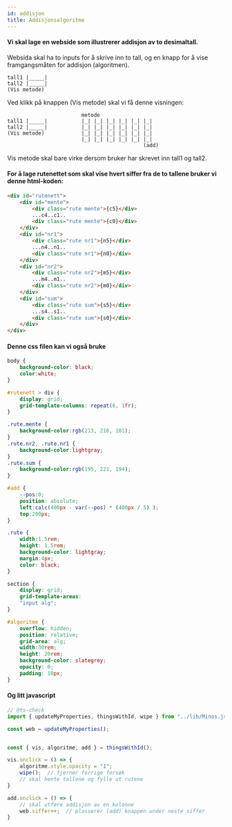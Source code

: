 ```yaml
---
id: addisjon
title: Addisjonsalgoritme
---
```


#### Vi skal lage en webside som illustrerer addisjon av to desimaltall.

Websida skal ha to inputs for å skrive inn to tall, og en knapp for
å vise framgangsmåten for addisjon (algoritmen).

```bs
tall1 |_____|
tall2 |_____|
(Vis metode)
```

Ved klikk på knappen (Vis metode) skal vi få denne visningen:

```bs
                        metode
tall1 |_____|           |_| |_| |_| |_| |_| |_|
tall2 |_____|           |_| |_| |_| |_| |_| |_|
(Vis metode)            |_| |_| |_| |_| |_| |_|
                        |_| |_| |_| |_| |_| |_|
                                            (add)
```

Vis metode skal bare virke dersom bruker har skrevet inn tall1 og tall2.


#### For å lage rutenettet som skal vise hvert siffer fra de to tallene bruker vi denne html-koden:

```html
<div id="rutenett">
    <div id="mente">
        <div class="rute mente">{c5}</div>
        ...c4..c1..
        <div class="rute mente">{c0}</div>
    </div>
    <div id="nr1">
        <div class="rute nr1">{n5}</div>
        ...n4..n1..
        <div class="rute nr1">{n0}</div>
    </div>
    <div id="nr2">
        <div class="rute nr2">{m5}</div>
        ...m4..m1..
        <div class="rute nr2">{m0}</div>
    </div>
    <div id="sum">
        <div class="rute sum">{s5}</div>
        ...s4..s1..
        <div class="rute sum">{s0}</div>
    </div>
</div>
```

#### Denne css filen kan vi også bruke

```css
body {
    background-color: black;
    color:white;
}

#rutenett > div {
    display: grid;
    grid-template-columns: repeat(6, 1fr);
}

.rute.mente {
    background-color:rgb(213, 216, 181);
}
.rute.nr2, .rute.nr1 {
    background-color:lightgray;
}
.rute.sum {
    background-color:rgb(195, 221, 194);
}

#add {
    --pos:0;
    position: absolute;
    left:calc(400px - var(--pos) * (400px / 5) );
    top:200px;
}

.rute {
    width:1.5rem;
    height: 1.5rem;
    background-color: lightgray;
    margin:4px;
    color: black;
}

section {
    display: grid;
    grid-template-areas: 
    "input alg";
}

#algoritme {
    overflow: hidden;
    position: relative;
    grid-area: alg;
    width:30rem;
    height: 20rem;
    background-color: slategrey;
    opacity: 0;
    padding: 10px;
}
```

#### Og litt javascript

```javascript
// @ts-check
import { updateMyProperties, thingsWithId, wipe } from "../lib/Minos.js";

const web = updateMyProperties();


const { vis, algoritme, add } = thingsWithId();

vis.onclick = () => {
    algoritme.style.opacity = "1";
    wipe();  // fjerner forrige forsøk
    // skal hente tallene og fylle ut rutene
}

add.onclick = () => {
    // skal utføre addisjon av en kolonne
    web.siffer++;  // plasserer (add) knappen under neste siffer
}
```
